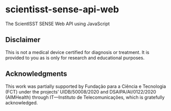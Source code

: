 # scientisst-sense-api-web

The ScientISST SENSE Web API using JavaScript

## Disclaimer

This is not a medical device certified for diagnosis or treatment. It is provided to you as is only for research and educational purposes.

## Acknowledgments

This work was partially supported by Fundação para a Ciência e Tecnologia (FCT) under the projects’ UIDB/50008/2020 and DSAIPA/AI/0122/2020 (AIMHealth) through IT—Instituto de Telecomunicações, which is gratefully acknowledged. 